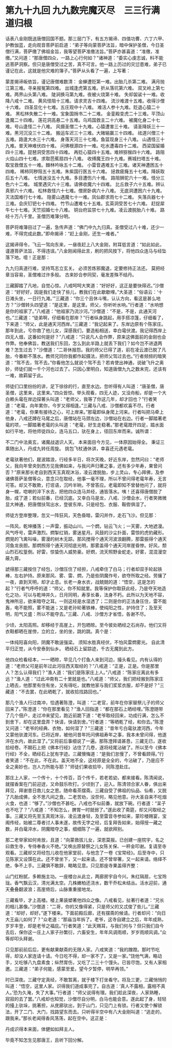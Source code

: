 # 第九十九回 九九数完魔灭尽　三三行满道归根

话表八金刚既送唐僧回国不题。那三层门下，有五方揭谛、四值功曹、六丁六甲、护教伽蓝，走向观音菩萨前启道：“弟子等向蒙菩萨法旨，暗中保护圣僧，今日圣僧行满，菩萨缴了佛祖金旨，我等望菩萨准缴法旨。”菩萨亦甚喜道：“准缴，准缴。”又问道：“那唐僧四众，一路上心行何如？”诸神道：“委实心虔志诚，料不能逃菩萨洞察。但只是唐僧受过之苦，真不可言。他一路上历过的灾愆患难，弟子已谨记在此，这就是他灾难的簿子。”菩萨从头看了一遍，上写著：

蒙差揭谛皈依旨，谨记唐僧难数清：
金蝉遭贬第一难。出胎几杀第二难。
满月抛江第三难。寻亲报冤第四难。
出城逢虎第五难。折从落坑第六难。
双叉岭上第七难。两界山头第八难。
陡涧换马第九难。夜被火烧第十难。
失却袈裟十一难。收降八戒十二难。
黄风怪阻十三难。请求灵吉十四难。
流沙难渡十五难。收得沙僧十六难。
四圣显化十七难。五庄观中十八难。
难活人参十九难。贬退心猿二十难。
黑松林失散二十一难。宝象国捎书二十二难。
金銮殿变虎二十三难。平顶山逢魔二十四难。
莲花洞高悬二十五难。乌鸡国救主二十六难。
被魔化身二十七难。号山逢怪二十八难。
风摄圣僧二十九难。心猿遭害三十难。
请圣降妖三十一难。黑河沉没三十二难。
搬运车迟三十三难。大赌输赢三十四难。
祛道兴僧三十五难。路逢大水三十六难。
身落天河三十七难。鱼篮现身三十八难。
山遇怪三十九难。普天神难伏四十难。
问佛根源四十一难。吃水遭毒四十二难。
西梁国留婚四十三难。琵琶洞受苦四十四难。
再贬心猿四十五难。难辨猕猴四十六难。
路阻火焰山四十七难。求取芭蕉扇四十八难。
收缚魔王四十九难。赛城扫塔五十难。
取宝救僧五十一难。棘林吟咏五十二难。
小雷音遇难五十三难。诸天神遭困五十四难。
稀柿同秽阻五十五难。朱紫国行医五十六难。
拯救疲癃五十七难。降妖取后五十八难。
七情迷没五十九难。多目遭伤六十难。
路阻狮驼六十一难。怪分三色六十二难。
城里遇灾六十三难。请佛收魔六十四难。
比丘救子六十五难。辨认真邪六十六难。
松林救怪六十七难。僧房卧病六十八难。
无底洞遭困六十九难。灭法国难行七十难。
隐雾山遇魔七十一难。凤仙郡求雨七十二难。
失落兵器七十三难。会庆钉钯七十四难。
竹节山遭难七十五难。玄英洞受苦七十六难。
赶捉犀牛七十七难。天竺招婚七十八难。
铜台府监禁七十九难。凌云渡脱胎八十难。
路经十万八千里。圣僧历难簿分明。

菩萨将难簿目过了一遍，急传声道：“佛门中九九归真。圣僧受过八十难，还少一难，不得完成此数。”即命揭谛：“赶上金刚，还生一难者。”

这揭谛得令，飞云一驾向东来，一昼夜赶上八大金刚，附耳低言道：“如此如此，谨遵菩萨法旨，不得违误。”八金刚闻得此言，刷的把风按下，将他四众连马与经坠落下地。噫！正是那：

九九归真道行难，坚持笃志立玄关。
必须苦炼邪魔退，定要修持正法还。
莫把经章当容易，圣僧难过许多般。
古来妙合参同契，毫发差殊不结丹。

三藏脚踏了凡地，自觉心惊。八戒呵呵大笑道：“好好好，这正是要快得迟。”沙僧道：“好好好，因是我们走快了些儿，教我们在此歇歇哩。”大圣道：“俗语云：‘十日滩头坐，一日行九滩。’”三藏道：“你三个且休斗嘴，认认方向，看这是甚么地方？”沙僧转头四望道：“是这里，是这里。师父，你听听水响。”行者道：“水响想是你的祖家了。”八戒道：“他祖家乃流沙河。”沙僧道：“不是，不是，此通天河也。”三藏道：“徒弟啊，仔细看在那岸？”行者纵身跳起，用手搭凉篷，仔细看了，下来道：“师父，此是通天河西岸。”三藏道：“我记起来了。东岸边原有个陈家庄。那年到此，亏你救了他儿女，深感我们，要造船相送，幸白鼋伏渡。我记得西岸上四无人烟，这番如何是好？”八戒道：“只说凡人会作弊，原来这佛面前的金刚也会作弊。他奉佛旨，教送我们东回，怎么到此半路上就丢下我们？如今岂不进退两难？怎生过去？”沙僧道：“二哥休报怨。我的师父已得了道，前在凌云渡已脱了凡胎，今番断不落水。教师兄同你我都作起摄法，把师父驾过去也。”行者频频的暗笑道：“驾不去，驾不去。”你看他怎么就说个驾不去？若肯使出神通，说破飞升之奥妙，师徒们就一千个河也过去了。只因心里明白，知道唐僧九九之数未完，还该有一难，故羁留于此。

师徒们口里纷纷的讲，足下徐徐的行，直至水边。忽听得有人叫道：“唐圣僧，唐圣僧，这里来，这里来。”四众皆惊。举头观看，四无人迹，又没舟船，却是一个大白赖头鼋在岸边探著头叫道：“老师父，我等了你这几年，却才回也？”行者笑道：“老鼋，向年累你，今岁又得相逢。”三藏与八戒、沙僧都欢喜不尽。行者道：“老鼋，你果有接待之心，可上岸来。”那鼋即纵身爬上河来。行者叫把马牵上他身，八戒还蹲在马尾之后，唐僧站在马颈左边，沙僧站在右边。行者一脚踏著老鼋的项，一脚踏著老鼋的头叫道：“老鼋，好生走稳著。”那老鼋蹬开四足，踏水面如行平地，将他师徒四众，连马五口，驮在身上，径回东岸而来。诚所谓：

不二门中法奥玄，诸魔战退识人天。
本来面目今方见，一体原因始得全。
秉证三乘随出入，丹成九转任周旋。
挑包飞杖通休讲，幸喜还元遇老鼋。

老鼋驮著他们，屣波踏浪，行经多半日，将次天晚，好近东岸，忽然问曰：“老师父，我向年曾央到西方见我佛如来，与我问声归著之事，还有多少年寿，果曾问否？”原来那长老自到西天玉真观沐浴，凌云渡脱胎，步上灵山，专心拜佛，及参诸佛菩萨圣僧等众，意念只在取经，他事一毫不理，所以不曾问得老鼋年寿，无言可答。却又不敢欺，打诳语，沉吟半晌，不曾答应。老鼋即知不曾替他问了，就将身一幌，唿喇的淬下水去，把他四众连马并经，通皆落水。咦！还喜得唐僧脱了胎，成了道；若似前番，已经沉底。又幸白马是龙，八戒、沙僧会水，行者笑微微显大神通，把唐僧扶驾出水，登彼东岸。只是经包、衣服、鞍辔俱湿了。

师徒方登岸整理，忽又一阵狂风，天色昏暗，雷闪并作，走石飞沙。但见那：

一阵风，乾坤播荡；一声雷，振动山川。一个熌，钻云飞火；一天雾，大地遮漫。风气呼号，雷声激烈。熌掣红销，雾迷星月。风鼓的沙尘扑面，雷惊的虎豹藏形。熌晃的飞禽叫噪，雾漫的树木无踪。那风搅得个通天河波浪翻腾，那雷振得个通天河鱼龙丧胆。那熌照得个通天河彻底光明，那雾盖得个通天河岸崖昏惨。好风，颓山烈石松篁倒。好雷，惊蛰伤人威势豪。好熌，流天照野金蛇走。好雾，混混漫空蔽九霄。

諕得那三藏按住了经包，沙僧压住了经担，八戒牵住了白马；行者却双手轮起铁棒，左右护持。原来那风、雾、雷、熌，乃是些阴魔作号，欲夺所取之经。劳攘了一夜，直到天明，却才止息。长老一身水衣，战兢兢的道：“悟空，这是怎的起？”行者气呼呼的道：“师父，你不知就里。我等保护你取获此经，乃是夺天地造化之功，可以与乾坤并久，日月同明，寿享长春，法身不朽。此所以为天地不容，鬼神所忌，欲来暗夺之耳。一则这经是水湿透了；二则是你的正法身压住，雷不能轰，电不能照，雾不能迷；又是老孙轮著铁棒，使纯阳之性，护持住了；及至天明，阳气又盛：所以不能夺去。”三藏、八戒、沙僧方才省悟，各谢不尽。

少顷，太阳高照。却移经于高崖上，开包晒晾。至今彼处晒经之石尚存。他们又将衣鞋都晒在崖傍，立的立，坐的坐，跳的跳。真个是：

一体纯阳喜向阳，阴魔不敢逞强梁。
须知水胜真经伏，不怕风雷熌雾光。
自此清平归正觉，从今安泰到仙乡。
晒经石上留踪迹，千古无魔到此方。

他四众检看经本，一一晒晾，早见几个打鱼人来到河边，擡头看见。内有认得的道：“老师父可是前年过此河往西天取经的？”八戒道：“正是，正是。你是那里人？怎么认得我们？”渔人道：“我们是陈家庄上人。”八戒道：“陈家庄离此有多远？”渔人道：“过此冲南有二十里就是也。”八戒道：“师父，我们把经搬到陈家庄上晒去，他那里有住有坐，又有得吃，就教他家与我们浆浆衣服，却不是好？”三藏道：“不去罢，在此晒乾了，就收拾找路回也。”

那几个渔人行过南冲，恰遇著陈澄，叫道：“二老官，前年在你家替祭儿子的师父回来了。”陈澄道：“你在那里看见？”渔人回指道：“都在那石上晒经哩。”陈澄随带了几个佃户，走过冲来望见，跑近前跪下道：“老爷取经回来，功成行满，怎么不到舍下，却在这里盘弄？快请，快请到舍。”行者道：“等晒乾了经，和你去。”陈澄又问道：“老爷的经典、衣物，如何湿了？”三藏道：“昔年亏白鼋驮渡河西，今年又蒙他驮渡河东。已将近岸，被他问昔年托问佛祖寿年之事，我本未曾问得，他遂淬在水内，故此湿了。”又将前后事细说了一遍。那陈澄拜请甚恳，三藏无已，遂收拾经卷。不期石上把《佛本行经》沾住了几卷，遂将经尾沾破了。所以至今《佛本行经》不全，晒经石上犹有字迹。三藏懊悔道：“是我们怠慢了，不曾看顾得。”行者笑道：“不在此，不在此。盖天地不全，这经原是全全的，今沾破了，乃是应不全之奥妙也，岂人力所能与耶？”师徒们果收拾毕，同陈澄赴庄。

那庄上人家，一个传十，十个传百，百个传千，若老若幼，都来接看。陈清闻说，就摆香案在门前迎迓，又命鼓乐吹打。少顷到了，迎入。陈清领合家人眷，俱出来拜见，拜谢昔日救儿女之恩。随命看茶摆斋。三藏自受了佛祖的仙品、仙肴，又脱了凡胎成佛，全不思凡间之食。二老苦劝，没奈何，略见他意。孙大圣自来不吃烟火食，也道：“够了。”沙僧也不甚吃。八戒也不似前番，就放下碗。行者道：“呆子也不吃了？”八戒道：“不知怎么，脾胃一时就弱了。”遂此收了斋筵，却又问取经之事。三藏又将先至玉真观沐浴，凌云渡身轻，及至雷音寺参如来，蒙珍楼赐宴，宝阁传经，始被二尊者讨人事未遂，故传无字之经，后复拜告如来，始得授一藏之数，并白鼋淬水，阴魔暗夺之事，细细陈了一遍，就欲拜别。

那二老举家如何肯放，且道：“向蒙救拔儿女，深恩莫报。已创建一座院宇，名之曰救生寺，专侍奉香火不绝。”又唤出原替祭之儿女陈关保、一秤金叩谢。复请至寺观看。三藏却又将经包儿收在他家堂前，与他念了一卷《宝常经》。后至寺中，只见陈家又设馔在此。还不曾坐下，又一起来请。还不曾举箸，又一起来请。络绎不绝，争不上手。三藏俱不敢辞，略略见意。只见那座寺果盖得齐整：

山门红粉腻，多赖施主功。一座楼台从此立，两廊房宇自今兴。朱红隔扇，七宝玲珑。香气飘云汉，清光满太空。几株嫩柏还浇水，数干乔松未结丛。活水迎前，通天叠叠翻波浪；高崖倚后，山脉重重接地龙。

三藏看毕，才上高楼。楼上果装塑著他四众之像。八戒看见，扯著行者道：“兄长的相儿甚像。”沙僧道：“二哥，你的又像得紧，只是师父的又忒俊了些儿。”三藏道：“却好，却好。”遂下楼来。下面前殿后廊，还有摆斋的候请。行者却问：“向日大王庙儿如何了？”众老道：“那庙当年拆了。老爷，这寺自建立之后，年年成熟，岁岁丰登，却是老爷之福庇。”行者笑道：“此天赐耳，与我们何与？但只我们自今去后，保你这一庄上人家子孙繁衍，六畜安生，年年风调雨顺，岁岁雨顺风调。”众等却叩头拜谢。

只见那前前后后，更有献果献斋的无限人家。八戒笑道：“我的蹭蹬。那时节吃得，却没人家连请十请。今日吃不得，却一家不了，又是一家。”饶他气满，略动手，又吃够八九盘素食；纵然胃伤，又吃了二三十个馒头。已皆尽饱，又有人家相邀。三藏道：“弟子何能，感蒙至爱。望今夕暂停，明早再领。”

时已深夜。三藏守定真经，不敢暂离，就于楼下打坐看守。将及三更，三藏悄悄的叫道：“悟空，这里人家。识得我们道成事完了。自古道：‘真人不露相，露相不真人。’恐为久淹，失了大事。”行者道：“师父说得有理。我们趁此深夜，人家熟睡，寂寂的去了罢。”八戒却也知觉，沙僧尽自分明，白马也能会意。遂此起了身，轻轻的擡上驮垛，挑著担，从庑廊驮出，到于山门，只见门上有锁。行者又使个解锁法，开了二门、大门，找路望东而去。只听得半空中有八大金刚叫道：“逃走的，跟我来。”那长老闻得香风荡荡，起在空中。这正是：

丹成识得本来面，体健如如拜主人。

毕竟不知怎生见那唐王，且听下回分解。

